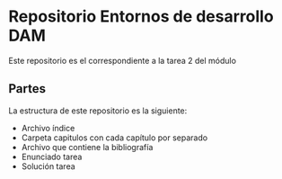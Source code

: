 # Repositorio Entornos de desarrollo DAM

Este repositorio es el correspondiente a la tarea 2 del módulo

## Partes

La estructura de este repositorio es la siguiente:

* Archivo índice
* Carpeta capitulos con cada capítulo por separado
* Archivo que contiene la bibliografía
* Enunciado tarea
* Solución tarea
